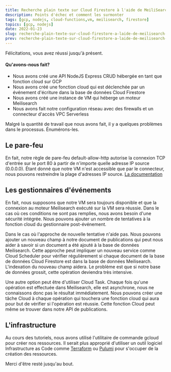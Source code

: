 ```yaml
---
title: Recherche plain texte sur Cloud Firestore à l'aide de MeiliSearch 5 - Problèmes
description: Points d'échec et comment les surmonter
tags: [gcp, nodejs, cloud-functions,vm, meilisearch, firestore]
topics: [gcp, nodejs]
date: 2022-01-23
slug: recherche-plain-texte-sur-cloud-firestore-a-laide-de-meilisearch-5-problemes
prev: recherche-plain-texte-sur-cloud-firestore-a-laide-de-meilisearch-4-evenements
---
```


Félicitations, vous avez réussi jusqu'à présent.

#### Qu'avons-nous fait?

- Nous avons créé une API NodeJS Express CRUD hébergée en tant que fonction cloud sur GCP
- Nous avons créé une fonction cloud qui est déclenchée par un événement d'écriture dans la base de données Cloud Firestore
- Nous avons créé une instance de VM qui héberge un moteur Meilisearch
- Nous avons fait notre configuration réseau avec des firewalls et un connecteur d'accès VPC Serverless

Malgré la quantité de travail que nous avons fait, il y a quelques problèmes dans le processus. Énumérons-les.

## Le pare-feu
En fait, notre règle de pare-feu default-allow-http autorise la connexion TCP 
d'entrée sur le port 80 à partir de n'importe quelle adresse IP source (0.0.0.0). 
Étant donné que notre VM n'est accessible que par le connecteur, 
nous pouvons restreindre la plage d'adresses IP source. [La documentation](https://cloud.google.com/vpc/docs/configure-serverless-vpc-access?_ga=2.259749066.-1539016833.1616878239#gcloud)


## Les gestionnaires d'événements

En fait, nous supposons que notre VM sera toujours disponible et que la connexion au moteur Meilisearch exécuté sur la VM sera réussie.
Dans le cas où ces conditions ne sont pas remplies, nous avons besoin d'une sécurité intégrée. Nous pouvons ajouter un nombre de tentatives à la fonction cloud du gestionnaire post-événement.

Dans le cas où l'approche de nouvelle tentative n'aide pas.
Nous pouvons ajouter un nouveau champ à notre document de publications qui peut nous aider à savoir si un document a été ajouté à la base de données Meilisearch.
Cette approche peut impliquer un nouveau service comme Cloud Scheduler pour vérifier régulièrement si chaque document de la base de données Cloud Firestore est dans la base de données Meilisearch.
L'indexation du nouveau champ aidera. Le problème est que si notre base de données grossit, cette opération deviendra très intensive.

Une autre option peut être d'utiliser Cloud Task. Chaque fois qu'une opération est effectuée dans Meilisearch,
elle est asynchrone, nous ne connaissons donc pas le résultat immédiatement. Nous pouvons créer une tâche Cloud à chaque opération qui touchera une fonction cloud qui aura pour but de vérifier si l'opération est réussie.
Cette fonction Cloud peut même se trouver dans notre API de publications.

## L'infrastructure

Au cours des tutoriels, nous avons utilisé l'utilitaire de commande gcloud pour créer nos ressources.
Il serait plus approprié d'utiliser un outil logiciel Infrastructure as Code comme [Terraform](https://www.terraform.io/) ou [Pulumi](https://www.pulumi.com/) pour s'occuper de la création des ressources.

Merci d'être resté jusqu'au bout.
